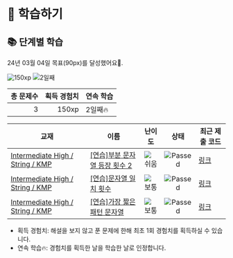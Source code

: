 # 📖 학습하기

## 📚 단계별 학습
24년 03월 04일 목표(90px)를 달성했어요🥳.

![150xp](https://img.shields.io/badge/EXP-150xp-%235cb85c.svg?for-the-badge)
![2일째](https://img.shields.io/badge/연속학습-2일째-%23E34F26.svg?for-the-badge)

|총 문제수|획득 경험치|연속 학습|
|---:|---:|---|
3|150xp|2일째🔥|

|교재|이름|난이도|상태|최근 제출 코드|
|---|---|:---:|:---:|---|
|[Intermediate High / String / KMP](https://www.codetree.ai/missions?missionId=9)|[[연습]부분 문자열 등장 횟수 2](https://www.codetree.ai/missions/9/problems/substring-occurrence-count-2)|![쉬움][easy]|![Passed][passed]|[링크](https://github.com/abm12one/codetree-TILs/blob/main/240304/%EB%B6%80%EB%B6%84%20%EB%AC%B8%EC%9E%90%EC%97%B4%20%EB%93%B1%EC%9E%A5%20%ED%9A%9F%EC%88%98%202/substring-occurrence-count-2.cpp)|
|[Intermediate High / String / KMP](https://www.codetree.ai/missions?missionId=9)|[[연습]문자열 일치 횟수](https://www.codetree.ai/missions/9/problems/string-match-count)|![보통][medium]|![Passed][passed]|[링크](https://github.com/abm12one/codetree-TILs/blob/main/240304/%EB%AC%B8%EC%9E%90%EC%97%B4%20%EC%9D%BC%EC%B9%98%20%ED%9A%9F%EC%88%98/string-match-count.cpp)|
|[Intermediate High / String / KMP](https://www.codetree.ai/missions?missionId=9)|[[연습]가장 짧은 패턴 문자열](https://www.codetree.ai/missions/9/problems/shortest-pattern-string)|![보통][medium]|![Passed][passed]|[링크](https://github.com/abm12one/codetree-TILs/blob/main/240304/%EA%B0%80%EC%9E%A5%20%EC%A7%A7%EC%9D%80%20%ED%8C%A8%ED%84%B4%20%EB%AC%B8%EC%9E%90%EC%97%B4/shortest-pattern-string.cpp)|


* 획득 경험치: 해설을 보지 않고 푼 문제에 한해 최초 1회 경험치를 획득하실 수 있습니다.
* 연속 학습🔥: 경험치를 획득한 날을 학습한 날로 인정합니다.










[b5]: https://img.shields.io/badge/Bronze_5-%235D3E31.svg
[b4]: https://img.shields.io/badge/Bronze_4-%235D3E31.svg
[b3]: https://img.shields.io/badge/Bronze_3-%235D3E31.svg
[b2]: https://img.shields.io/badge/Bronze_2-%235D3E31.svg
[b1]: https://img.shields.io/badge/Bronze_1-%235D3E31.svg
[s5]: https://img.shields.io/badge/Silver_5-%23394960.svg
[s4]: https://img.shields.io/badge/Silver_4-%23394960.svg
[s3]: https://img.shields.io/badge/Silver_3-%23394960.svg
[s2]: https://img.shields.io/badge/Silver_2-%23394960.svg
[s1]: https://img.shields.io/badge/Silver_1-%23394960.svg
[g5]: https://img.shields.io/badge/Gold_5-%23FFC433.svg
[g4]: https://img.shields.io/badge/Gold_4-%23FFC433.svg
[g3]: https://img.shields.io/badge/Gold_3-%23FFC433.svg
[g2]: https://img.shields.io/badge/Gold_2-%23FFC433.svg
[g1]: https://img.shields.io/badge/Gold_1-%23FFC433.svg
[p5]: https://img.shields.io/badge/Platinum_5-%2376DDD8.svg
[p4]: https://img.shields.io/badge/Platinum_4-%2376DDD8.svg
[p3]: https://img.shields.io/badge/Platinum_3-%2376DDD8.svg
[p2]: https://img.shields.io/badge/Platinum_2-%2376DDD8.svg
[p1]: https://img.shields.io/badge/Platinum_1-%2376DDD8.svg
[passed]: https://img.shields.io/badge/Passed-%23009D27.svg
[failed]: https://img.shields.io/badge/Failed-%23D24D57.svg
[easy]: https://img.shields.io/badge/쉬움-%235cb85c.svg?for-the-badge
[medium]: https://img.shields.io/badge/보통-%23FFC433.svg?for-the-badge
[hard]: https://img.shields.io/badge/어려움-%23D24D57.svg?for-the-badge